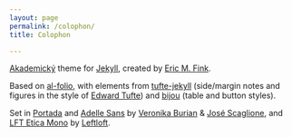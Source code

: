 ```yaml
---
layout: page
permalink: /colophon/
title: Colophon

---
```


[Akademický](https://github.com/LuckyJimJD/akademicky) theme for [Jekyll](https://jekyllrb.com/), created by [Eric M. Fink](https://www.emfink.net).

Based on [al-folio](https://github.com/alshedivat/al-folio), with elements from [tufte-jekyll](https://github.com/clayh53/tufte-jekyll) (side/margin notes and figures in the style of [Edward Tufte](https://www.edwardtufte.com/tufte/)) and [bijou](https://github.com/andhart/bijou) (table and button styles). 

Set in [Portada](https://www.type-together.com/portada-font) and [Adelle Sans](https://www.type-together.com/adelle-sans-font) by [Veronika Burian](https://www.type-together.com/veronika-burian) & [José Scaglione](https://www.type-together.com/jose-scaglione), and [LFT Etica Mono](https://www.type-together.com/lft-etica-mono-font) by [Leftloft](https://www.type-together.com/leftloft).
